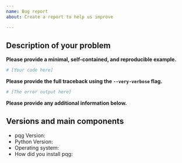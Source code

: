 ```yaml
---
name: Bug report
about: Create a report to help us improve

---
```


## Description of your problem

**Please provide a minimal, self-contained, and reproducible example.**
```python
# [Your code here]
```

**Please provide the full traceback using the `--very-verbose` flag.**
```python
# [The error output here]
```

**Please provide any additional information below.**


## Versions and main components

* pqg Version:
* Python Version:
* Operating system:
* How did you install pqg:
